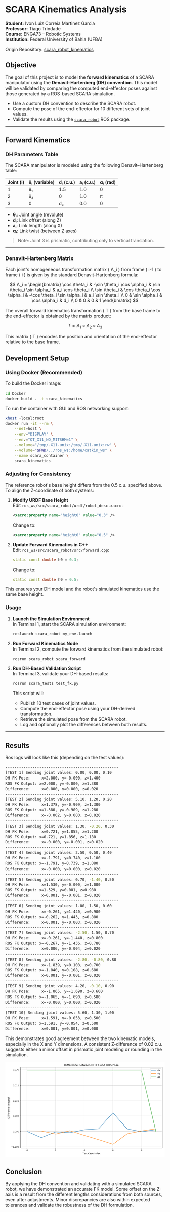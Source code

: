 # SCARA Kinematics Analysis

**Student:** Ivon Luiz Correia Martinez Garcia  
**Professor:** Tiago Trindade  
**Course:** ENGA73 – Robotic Systems  
**Institution:** Federal University of Bahia (UFBA)

Origin Repository: [scara_robot_kinematics](https://github.com/IvonLuiz/scara_robot_kinematics/tree/master)

## Objective

The goal of this project is to model the **forward kinematics** of a SCARA manipulator using the **Denavit–Hartenberg (DH) convention**. This model will be validated by comparing the computed end-effector poses against those generated by a ROS-based SCARA simulation.

- Use a custom DH convention to describe the SCARA robot.
- Compute the pose of the end-effector for 10 different sets of joint values.
- Validate the results using the [`scara_robot`](https://github.com/aniketmpatil/scara_robot) ROS package.

---

## Forward Kinematics
### DH Parameters Table

The SCARA manipulator is modeled using the following Denavit–Hartenberg table:

| Joint (i) | θᵢ (variable) | dᵢ (c.u.) | aᵢ (c.u.) | αᵢ (rad) |
|-----------|----------------|------------|------------|-----------|
| 1         | θ₁             | 1.5        | 1.0        | 0         |
| 2         | θ₂             | 0          | 1.0        | π         |
| 3         | 0              | d₃         | 0.0        | 0         |

- **θᵢ**: Joint angle (revolute)
- **dᵢ**: Link offset (along Z)
- **aᵢ**: Link length (along X)
- **αᵢ**: Link twist (between Z axes)

> Note: Joint 3 is prismatic, contributing only to vertical translation.
---

### Denavit–Hartenberg Matrix

Each joint's homogeneous transformation matrix \( A_i \) from frame \( i-1 \) to frame \( i \) is given by the standard Denavit–Hartenberg formula:

$$
A_i =
\begin{bmatrix}
\cos \theta_i & -\sin \theta_i \cos \alpha_i & \sin \theta_i \sin \alpha_i & a_i \cos \theta_i \\
\sin \theta_i & \cos \theta_i \cos \alpha_i & -\cos \theta_i \sin \alpha_i & a_i \sin \theta_i \\
0 & \sin \alpha_i & \cos \alpha_i & d_i \\
0 & 0 & 0 & 1
\end{bmatrix}
$$

The overall forward kinematics transformation \( T \) from the base frame to the end-effector is obtained by the matrix product:

$$
T = A_1 \times A_2 \times A_3
$$

This matrix \( T \) encodes the position and orientation of the end-effector relative to the base frame.

## Development Setup

### Using Docker (Recommended)

To build the Docker image:

```bash
cd Docker
docker build . -t scara_kinematics
```

To run the container with GUI and ROS networking support:

```bash
xhost +local:root
docker run -it --rm \
    --net=host \
    --env="DISPLAY" \
    --env="QT_X11_NO_MITSHM=1" \
    --volume="/tmp/.X11-unix:/tmp/.X11-unix:rw" \
    --volume="$PWD/../ros_ws:/home/catkin_ws" \
    --name scara_container \
    scara_kinematics
```
### Adjusting for Consistency

The reference robot's base height differs from the 0.5 c.u. specified above. To align the Z-coordinate of both systems:

1. **Modify URDF Base Height**  
    Edit `ros_ws/src/scara_robot/urdf/robot_desc.xacro`:
    ```xml
    <xacro:property name="height0" value="0.3" />
    ```
    Change to:
    ```xml
    <xacro:property name="height0" value="0.5" />
    ```

2. **Update Forward Kinematics in C++**  
    Edit `ros_ws/src/scara_robot/src/forward.cpp`:
    ```cpp
    static const double h0 = 0.3;
    ```
    Change to:
    ```cpp
    static const double h0 = 0.5;
    ```

This ensures your DH model and the robot's simulated kinematics use the same base height.

### Usage

1. **Launch the Simulation Environment**  
    In Terminal 1, start the SCARA simulation environment:
    ```bash
    roslaunch scara_robot my_env.launch
    ```

2. **Run Forward Kinematics Node**  
    In Terminal 2, compute the forward kinematics from the simulated robot:
    ```bash
    rosrun scara_robot scara_forward
    ```

3. **Run DH-Based Validation Script**  
    In Terminal 3, validate your DH-based results:
    ```bash
    rosrun scara_tests test_fk.py
    ```
    This script will:
    - Publish 10 test cases of joint values.
    - Compute the end-effector pose using your DH-derived transformation.
    - Retrieve the simulated pose from the SCARA robot.
    - Log and optionally plot the differences between both results.

---

## Results

Ros logs will look like this (depending on the test values):

```bash
--------------------------------------------------
[TEST 1] Sending joint values: 0.00, 0.00, 0.10
DH FK Pose:     x=2.000, y=-0.000, z=1.400
ROS FK Output: x=2.000, y=-0.000, z=1.380
Difference:     x=0.000, y=0.000, z=0.020
--------------------------------------------------
[TEST 2] Sending joint values: 5.10, 1.20, 0.20
DH FK Pose:     x=1.378, y=-0.909, z=1.300
ROS FK Output: x=1.380, y=-0.909, z=1.280
Difference:     x=-0.002, y=0.000, z=0.020
--------------------------------------------------
[TEST 3] Sending joint values: 1.30, -0.20, 0.30
DH FK Pose:     x=0.721, y=1.855, z=1.200
ROS FK Output: x=0.721, y=1.856, z=1.180
Difference:     x=-0.000, y=-0.001, z=0.020
--------------------------------------------------
[TEST 4] Sending joint values: 2.50, 0.50, 0.40
DH FK Pose:     x=-1.791, y=0.740, z=1.100
ROS FK Output: x=-1.791, y=0.739, z=1.080
Difference:     x=-0.000, y=0.000, z=0.020
--------------------------------------------------
[TEST 5] Sending joint values: 0.70, -1.40, 0.50
DH FK Pose:     x=1.530, y=-0.000, z=1.000
ROS FK Output: x=1.529, y=0.001, z=0.980
Difference:     x=0.001, y=-0.001, z=0.020
--------------------------------------------------
[TEST 6] Sending joint values: 1.00, 1.50, 0.60
DH FK Pose:     x=-0.261, y=1.440, z=0.900
ROS FK Output: x=-0.262, y=1.443, z=0.880
Difference:     x=0.001, y=-0.003, z=0.020
--------------------------------------------------
[TEST 7] Sending joint values: -2.50, 1.50, 0.70
DH FK Pose:     x=-0.261, y=-1.440, z=0.800
ROS FK Output: x=-0.267, y=-1.436, z=0.780
Difference:     x=0.006, y=-0.004, z=0.020
--------------------------------------------------
[TEST 8] Sending joint values: -2.80, -0.80, 0.80
DH FK Pose:     x=-1.839, y=0.108, z=0.700
ROS FK Output: x=-1.840, y=0.108, z=0.680
Difference:     x=0.001, y=-0.001, z=0.020
--------------------------------------------------
[TEST 9] Sending joint values: 4.20, -0.10, 0.90
DH FK Pose:     x=-1.065, y=-1.690, z=0.600
ROS FK Output: x=-1.065, y=-1.690, z=0.580
Difference:     x=-0.000, y=0.000, z=0.020
--------------------------------------------------
[TEST 10] Sending joint values: 5.60, 1.30, 1.00
DH FK Pose:     x=1.591, y=-0.053, z=0.500
ROS FK Output: x=1.591, y=-0.054, z=0.500
Difference:     x=0.001, y=0.001, z=0.000
```
This demonstrates good agreement between the two kinematic models, especially in the X and Y dimensions. A consistent Z-difference of 0.02 c.u. suggests either a minor offset in prismatic joint modeling or rounding in the simulation.

![Forward Kinematics Differences](images/fk_differences.png)

## Conclusion
By applying the DH convention and validating with a simulated SCARA robot, we have demonstrated an accurate FK model. 
Some offset on the Z-axis is a result from the different lengths considerations from both sources, even after adjustments.
Minor discrepancies are also within expected tolerances and validate the robustness of the DH formulation.